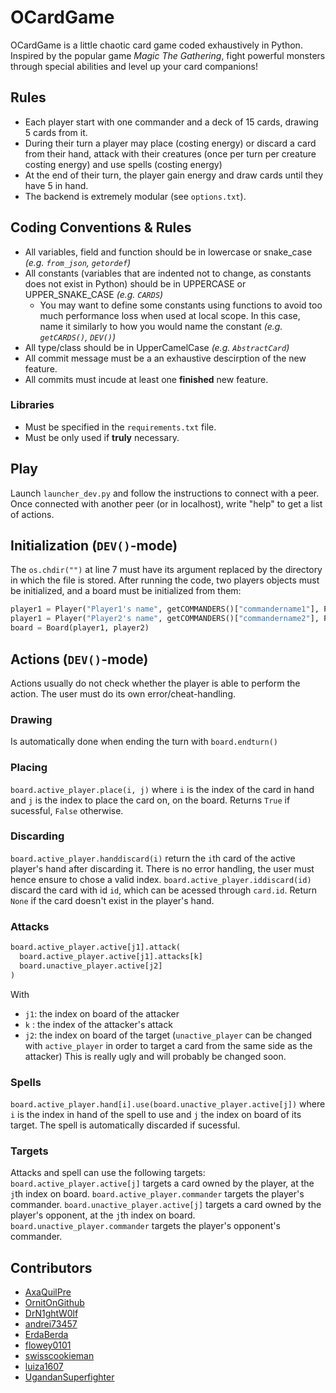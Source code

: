 # OCardGame

OCardGame is a little chaotic card game coded exhaustively in Python. Inspired by the popular game *Magic The Gathering*, fight powerful monsters through special abilities and level up your card companions!

## Rules

- Each player start with one commander and a deck of 15 cards, drawing 5 cards from it.
- During their turn a player may place (costing energy) or discard a card from their hand, attack with their creatures (once per turn per creature costing energy) and use spells (costing energy)
- At the end of their turn, the player gain energy and draw cards until they have 5 in hand.
- The backend is extremely modular (see `options.txt`).

## Coding Conventions & Rules

- All variables, field and function should be in lowercase or snake_case *(e.g. `from_json`, `getordef`)*
- All constants (variables that are indented not to change, as constants does not exist in Python) should be in UPPERCASE or UPPER_SNAKE_CASE *(e.g. `CARDS`)*
  - You may want to define some constants using functions to avoid too much performance loss when used at local scope. In this case, name it similarly to how you would name the constant *(e.g. `getCARDS()`, `DEV()`)*
- All type/class should be in UpperCamelCase *(e.g. `AbstractCard`)*
- All commit message must be a an exhaustive descirption of the new feature.
- All commits must incude at least one **finished** new feature.

### Libraries

- Must be specified in the `requirements.txt` file.
- Must be only used if **truly** necessary.

## Play

Launch `launcher_dev.py` and follow the instructions to connect with a peer.
Once connected with another peer (or in localhost), write "help" to get a list of actions.

## Initialization (`DEV()`-mode)

The `os.chdir("")` at line 7 must have its argument replaced by the directory in which the file is stored.
After running the code, two players objects must be initialized, and a board must be initialized from them:

```py
player1 = Player("Player1's name", getCOMMANDERS()["commandername1"], Player.get_deck()) # third argument can be replaced by any list of 30 AbstractCard objects (from the `getCARDS()` list)
player1 = Player("Player2's name", getCOMMANDERS()["commandername2"], Player.get_deck()) # an `AIPlayer`, which plays automatically, can be initialized instead.
board = Board(player1, player2)
```

## Actions (`DEV()`-mode)

Actions usually do not check whether the player is able to perform the action. The user must do its own error/cheat-handling.

### Drawing

Is automatically done when ending the turn with `board.endturn()`

### Placing

`board.active_player.place(i, j)` where `i` is the index of the card in hand and `j` is the index to place the card on, on the board. Returns `True` if sucessful, `False` otherwise.

### Discarding

`board.active_player.handdiscard(i)` return the `i`th card of the active player's hand after discarding it. There is no error handling, the user must hence ensure to chose a valid index.
`board.active_player.iddiscard(id)` discard the card with id `id`, which can be acessed through `card.id`. Return `None` if the card doesn't exist in the player's hand.

### Attacks

```py
board.active_player.active[j1].attack(
  board.active_player.active[j1].attacks[k]
  board.unactive_player.active[j2]
)
```

With

- `j1`: the index on board of the attacker
- `k` : the index of the attacker's attack
- `j2`: the index on board of the target (`unactive_player` can be changed with `active_player` in order to target a card from the same side as the attacker)
This is really ugly and will probably be changed soon.

### Spells

`board.active_player.hand[i].use(board.unactive_player.active[j])` where `i` is the index in hand of the spell to use and `j` the index on board of its target. The spell is automatically discarded if sucessful.

### Targets

Attacks and spell can use the following targets:
`board.active_player.active[j]` targets a card owned by the player, at the `j`th index on board.
`board.active_player.commander` targets the player's commander.
`board.unactive_player.active[j]` targets a card owned by the player's opponent, at the `j`th index on board.
`board.unactive_player.commander` targets the player's opponent's commander.

## Contributors

- [AxaQuilPre](https://github.com/AxaQuilPre)
- [OrnitOnGithub](https://github.com/OrnitOnGithub)
- [DrN1ghtW0lf](https://github.com/DrN1ghtW0lf)
- [andrei73457](https://github.com/andrei73457)
- [ErdaBerda](????????????????????????????????)
- [flowey0101](https://github.com/flowey0101)
- [swisscookieman](https://github.com/swisscookieman)
- [luiza1607](https://github.com/luiza1607)
- [UgandanSuperfighter](https://github.com/UgandanSuperfighter)
